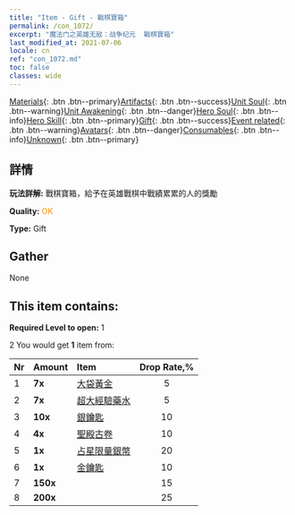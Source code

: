 ```yaml
---
title: "Item - Gift - 戰棋寶箱"
permalink: /con_1072/
excerpt: "魔法门之英雄无敌：战争纪元  戰棋寶箱"
last_modified_at: 2021-07-06
locale: cn
ref: "con_1072.md"
toc: false
classes: wide
---
```

 [Materials](/ItemsCN/){: .btn .btn--primary}[Artifacts](/ItemsCN/Artifacts/){: .btn .btn--success}[Unit Soul](/ItemsCN/UnitSoul/){: .btn .btn--warning}[Unit Awakening](/ItemsCN/UnitAwakening/){: .btn .btn--danger}[Hero Soul](/ItemsCN/HeroSoul/){: .btn .btn--info}[Hero Skill](/ItemsCN/HeroSkill/){: .btn .btn--primary}[Gift](/ItemsCN/Gift/){: .btn .btn--success}[Event related](/ItemsCN/Events/){: .btn .btn--warning}[Avatars](/ItemsCN/Avatars/){: .btn .btn--danger}[Consumables](/ItemsCN/Consumables/){: .btn .btn--info}[Unknown](/ItemsCN/Unknown/){: .btn .btn--primary}

## 詳情
 **玩法詳解:** 戰棋寶箱，給予在英雄戰棋中戰績累累的人的獎勵

 **Quality:** <span style="color: #FF8C00">OK</span>

 **Type:** Gift

## Gather

  None

## This item contains:

 **Required Level to open:** 1

 2 You would get **1** item  from:

  | Nr | Amount |     Item    | Drop Rate,% |
  |:---|:-------|:------------|:---------:|
  | 1 |  **7x** | [大袋黃金](/cn/Items/con_714/) | 5 | 
  | 2 |  **7x** | [超大經驗藥水](/cn/Items/con_703/) | 5 | 
  | 3 |  **10x** | [銀鑰匙](/cn/Items/con_693/) | 10 | 
  | 4 |  **4x** | [聖殿古卷](/cn/Items/con_697/) | 10 | 
  | 5 |  **1x** | [占星限量銀幣](/cn/Items/con_969/) | 20 | 
  | 6 |  **1x** | [金鑰匙](/cn/Items/con_783/) | 10 | 
  | 7 |  **150x** | <i class="fas fa-gem"/> | 15 | 
  | 8 |  **200x** | <i class="fas fa-gem"/> | 25 | 
